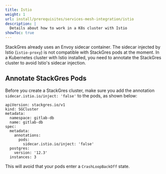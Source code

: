 ```yaml
---
title: Istio
weight: 1
url: install/prerequisites/services-mesh-integration/istio
description: |
  Details about how to work in a K8s cluster with Istio
showToc: true
---
```


StackGres already uses an Envoy sidecar container.
The sidecar injected by Istio (`istio-proxy`) is not compatible with StackGres pods at the moment.
In a Kubernetes cluster with Istio installed, you need to annotate the StackGres cluster to avoid Istio's sidecar injection.

## Annotate StackGres Pods

Before you create a StackGres cluster, make sure you add the annotation `sidecar.istio.io/inject: 'false'` to the pods, as shown below:

```
apiVersion: stackgres.io/v1
kind: SGCluster
metadata:
  namespace: gitlab-db
  name: gitlab-db
spec:
  metadata:
    annotations:
      pods:
        sidecar.istio.io/inject: 'false'
  postgres:
    version: '12.3'
  instances: 3
```

This will avoid that your pods enter a `CrashLoopBackOff` state.
